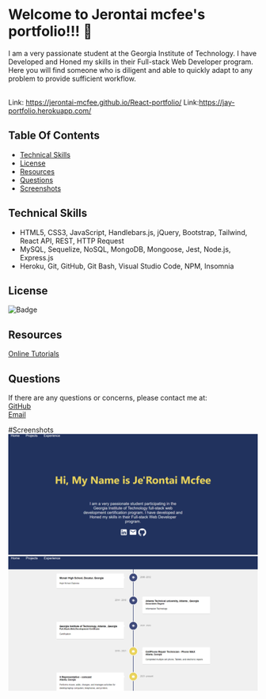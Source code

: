 # Welcome to Jerontai mcfee's portfolio!!! 👋

I am a very passionate student at the Georgia Institute of Technology. I have Developed and Honed my skills in their Full-stack Web Developer program. Here you will find someone who is diligent and able to quickly adapt to any problem to provide sufficient workflow.
<br>
<br>


Link: https://jerontai-mcfee.github.io/React-portfolio/
Link:https://jay-portfolio.herokuapp.com/

## Table Of Contents 
 - [Technical Skills](#technical-skills)
 - [License](#license)
 - [Resources](#resources)
 - [Questions](#questions)
 - [Screenshots](#Screenshots)


 ## Technical Skills
- HTML5, CSS3, JavaScript, Handlebars.js, jQuery, Bootstrap, Tailwind, React
API, REST, HTTP Request
- MySQL, Sequelize, NoSQL, MongoDB, Mongoose, Jest, Node.js, Express.js
- Heroku, Git, GitHub, Git Bash, Visual Studio Code, NPM, Insomnia


## License
    
![Badge](https://img.shields.io/badge/License-MIT-brightgreen?style=for-the-badge&logo=appveyor)

## Resources

[Online Tutorials](https://www.youtube.com/@OnlineTutorialsYT)


## Questions
    
If there are any questions or concerns, please contact me at:<br>
[GitHub](https://github.com/Jerontai-Mcfee)<br>
[Email](mailto:jerontai07@gmail.com)

#Screenshots
![Alt text](src/assets/images/ReactPortfolio.png)
![Alt text](src/assets/images/ReactPortfolio3.png)

